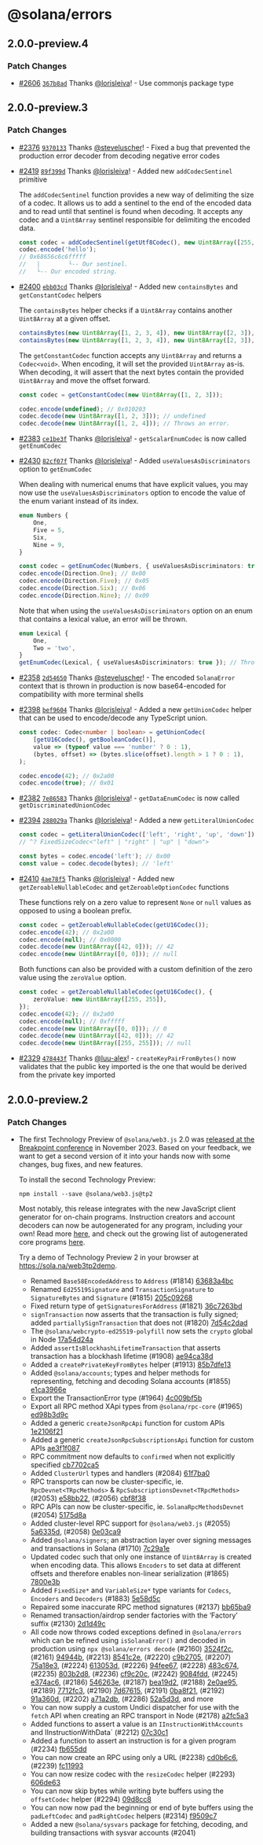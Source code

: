 # @solana/errors

## 2.0.0-preview.4

### Patch Changes

-   [#2606](https://github.com/solana-labs/solana-web3.js/pull/2606) [`367b8ad`](https://github.com/solana-labs/solana-web3.js/commit/367b8ad0cce55a916abfb0125f36b6e844333b2b) Thanks [@lorisleiva](https://github.com/lorisleiva)! - Use commonjs package type

## 2.0.0-preview.3

### Patch Changes

-   [#2376](https://github.com/solana-labs/solana-web3.js/pull/2376) [`9370133`](https://github.com/solana-labs/solana-web3.js/commit/9370133e414bfa863517248d97905449e9a867eb) Thanks [@steveluscher](https://github.com/steveluscher)! - Fixed a bug that prevented the production error decoder from decoding negative error codes

-   [#2419](https://github.com/solana-labs/solana-web3.js/pull/2419) [`89f399d`](https://github.com/solana-labs/solana-web3.js/commit/89f399d474abac463b1daaa864c88305d7b8c21f) Thanks [@lorisleiva](https://github.com/lorisleiva)! - Added new `addCodecSentinel` primitive

    The `addCodecSentinel` function provides a new way of delimiting the size of a codec. It allows us to add a sentinel to the end of the encoded data and to read until that sentinel is found when decoding. It accepts any codec and a `Uint8Array` sentinel responsible for delimiting the encoded data.

    ```ts
    const codec = addCodecSentinel(getUtf8Codec(), new Uint8Array([255, 255]));
    codec.encode('hello');
    // 0x68656c6c6fffff
    //   |        └-- Our sentinel.
    //   └-- Our encoded string.
    ```

-   [#2400](https://github.com/solana-labs/solana-web3.js/pull/2400) [`ebb03cd`](https://github.com/solana-labs/solana-web3.js/commit/ebb03cd8270027db957d4cecc7d2374d468d4ccb) Thanks [@lorisleiva](https://github.com/lorisleiva)! - Added new `containsBytes` and `getConstantCodec` helpers

    The `containsBytes` helper checks if a `Uint8Array` contains another `Uint8Array` at a given offset.

    ```ts
    containsBytes(new Uint8Array([1, 2, 3, 4]), new Uint8Array([2, 3]), 1); // true
    containsBytes(new Uint8Array([1, 2, 3, 4]), new Uint8Array([2, 3]), 2); // false
    ```

    The `getConstantCodec` function accepts any `Uint8Array` and returns a `Codec<void>`. When encoding, it will set the provided `Uint8Array` as-is. When decoding, it will assert that the next bytes contain the provided `Uint8Array` and move the offset forward.

    ```ts
    const codec = getConstantCodec(new Uint8Array([1, 2, 3]));

    codec.encode(undefined); // 0x010203
    codec.decode(new Uint8Array([1, 2, 3])); // undefined
    codec.decode(new Uint8Array([1, 2, 4])); // Throws an error.
    ```

-   [#2383](https://github.com/solana-labs/solana-web3.js/pull/2383) [`ce1be3f`](https://github.com/solana-labs/solana-web3.js/commit/ce1be3fe37ea9b744fd836f3d6c2c8e5e31efd77) Thanks [@lorisleiva](https://github.com/lorisleiva)! - `getScalarEnumCodec` is now called `getEnumCodec`

-   [#2430](https://github.com/solana-labs/solana-web3.js/pull/2430) [`82cf07f`](https://github.com/solana-labs/solana-web3.js/commit/82cf07f4e905f6b056e70a0463a94222c3e7cadd) Thanks [@lorisleiva](https://github.com/lorisleiva)! - Added `useValuesAsDiscriminators` option to `getEnumCodec`

    When dealing with numerical enums that have explicit values, you may now use the `useValuesAsDiscriminators` option to encode the value of the enum variant instead of its index.

    ```ts
    enum Numbers {
        One,
        Five = 5,
        Six,
        Nine = 9,
    }

    const codec = getEnumCodec(Numbers, { useValuesAsDiscriminators: true });
    codec.encode(Direction.One); // 0x00
    codec.encode(Direction.Five); // 0x05
    codec.encode(Direction.Six); // 0x06
    codec.encode(Direction.Nine); // 0x09
    ```

    Note that when using the `useValuesAsDiscriminators` option on an enum that contains a lexical value, an error will be thrown.

    ```ts
    enum Lexical {
        One,
        Two = 'two',
    }
    getEnumCodec(Lexical, { useValuesAsDiscriminators: true }); // Throws an error.
    ```

-   [#2358](https://github.com/solana-labs/solana-web3.js/pull/2358) [`2d54650`](https://github.com/solana-labs/solana-web3.js/commit/2d5465018d8060eceb00efbf4f718df26d145199) Thanks [@steveluscher](https://github.com/steveluscher)! - The encoded `SolanaError` context that is thrown in production is now base64-encoded for compatibility with more terminal shells

-   [#2398](https://github.com/solana-labs/solana-web3.js/pull/2398) [`bef9604`](https://github.com/solana-labs/solana-web3.js/commit/bef960435eb2303395bfa76e44f84d3348c5722d) Thanks [@lorisleiva](https://github.com/lorisleiva)! - Added a new `getUnionCodec` helper that can be used to encode/decode any TypeScript union.

    ```ts
    const codec: Codec<number | boolean> = getUnionCodec(
        [getU16Codec(), getBooleanCodec()],
        value => (typeof value === 'number' ? 0 : 1),
        (bytes, offset) => (bytes.slice(offset).length > 1 ? 0 : 1),
    );

    codec.encode(42); // 0x2a00
    codec.encode(true); // 0x01
    ```

-   [#2382](https://github.com/solana-labs/solana-web3.js/pull/2382) [`7e86583`](https://github.com/solana-labs/solana-web3.js/commit/7e86583da68695076ec62033f3fe078b3890f026) Thanks [@lorisleiva](https://github.com/lorisleiva)! - `getDataEnumCodec` is now called `getDiscriminatedUnionCodec`

-   [#2394](https://github.com/solana-labs/solana-web3.js/pull/2394) [`288029a`](https://github.com/solana-labs/solana-web3.js/commit/288029a55a5eeb863b6df960027a59214ffc37f1) Thanks [@lorisleiva](https://github.com/lorisleiva)! - Added a new `getLiteralUnionCodec`

    ```ts
    const codec = getLiteralUnionCodec(['left', 'right', 'up', 'down']);
    // ^? FixedSizeCodec<"left" | "right" | "up" | "down">

    const bytes = codec.encode('left'); // 0x00
    const value = codec.decode(bytes); // 'left'
    ```

-   [#2410](https://github.com/solana-labs/solana-web3.js/pull/2410) [`4ae78f5`](https://github.com/solana-labs/solana-web3.js/commit/4ae78f5cdddd6772b25351beb813483d4e52cea6) Thanks [@lorisleiva](https://github.com/lorisleiva)! - Added new `getZeroableNullableCodec` and `getZeroableOptionCodec` functions

    These functions rely on a zero value to represent `None` or `null` values as opposed to using a boolean prefix.

    ```ts
    const codec = getZeroableNullableCodec(getU16Codec());
    codec.encode(42); // 0x2a00
    codec.encode(null); // 0x0000
    codec.decode(new Uint8Array([42, 0])); // 42
    codec.encode(new Uint8Array([0, 0])); // null
    ```

    Both functions can also be provided with a custom definition of the zero value using the `zeroValue` option.

    ```ts
    const codec = getZeroableNullableCodec(getU16Codec(), {
        zeroValue: new Uint8Array([255, 255]),
    });
    codec.encode(42); // 0x2a00
    codec.encode(null); // 0xfffff
    codec.encode(new Uint8Array([0, 0])); // 0
    codec.decode(new Uint8Array([42, 0])); // 42
    codec.decode(new Uint8Array([255, 255])); // null
    ```

-   [#2329](https://github.com/solana-labs/solana-web3.js/pull/2329) [`478443f`](https://github.com/solana-labs/solana-web3.js/commit/478443fedac06678f12e8ac285aa7c7fcf503ee8) Thanks [@luu-alex](https://github.com/luu-alex)! - `createKeyPairFromBytes()` now validates that the public key imported is the one that would be derived from the private key imported

## 2.0.0-preview.2

### Patch Changes

-   The first Technology Preview of `@solana/web3.js` 2.0 was [released at the Breakpoint conference](https://www.youtube.com/watch?v=JUJtAPhES5g) in November 2023. Based on your feedback, we want to get a second version of it into your hands now with some changes, bug fixes, and new features.

    To install the second Technology Preview:

    ```shell
    npm install --save @solana/web3.js@tp2
    ```

    Most notably, this release integrates with the new JavaScript client generator for on-chain programs. Instruction creators and account decoders can now be autogenerated for any program, including your own! Read more [here](https://github.com/solana-program/create-solana-program), and check out the growing list of autogenerated core programs [here](https://www.npmjs.com/search?q=%40solana-program).

    Try a demo of Technology Preview 2 in your browser at https://sola.na/web3tp2demo.

    -   Renamed `Base58EncodedAddress` to `Address` (#1814) [63683a4bc](https://github.com/solana-labs/solana-web3.js/commit/63683a4bc)
    -   Renamed `Ed25519Signature` and `TransactionSignature` to `SignatureBytes` and `Signature` (#1815) [205c09268](https://github.com/solana-labs/solana-web3.js/commit/205c09268)
    -   Fixed return type of `getSignaturesForAddress` (#1821) [36c7263bd](https://github.com/solana-labs/solana-web3.js/commit/36c7263bd)
    -   `signTransaction` now asserts that the transaction is fully signed; added `partiallySignTransaction` that does not (#1820) [7d54c2dad](https://github.com/solana-labs/solana-web3.js/commit/7d54c2dad)
    -   The `@solana/webcrypto-ed25519-polyfill` now sets the `crypto` global in Node [17a54d24a](https://github.com/solana-labs/solana-web3.js/commit/17a54d24a)
    -   Added `assertIsBlockhashLifetimeTransaction` that asserts transaction has a blockhash lifetime (#1908) [ae94ca38d](https://github.com/solana-labs/solana-web3.js/commit/ae94ca38d)
    -   Added a `createPrivateKeyFromBytes` helper (#1913) [85b7dfe13](https://github.com/solana-labs/solana-web3.js/commit/85b7dfe13)
    -   Added `@solana/accounts`; types and helper methods for representing, fetching and decoding Solana accounts (#1855) [e1ca3966e](https://github.com/solana-labs/solana-web3.js/commit/e1ca3966e)
    -   Export the TransactionError type (#1964) [4c009bf5b](https://github.com/solana-labs/solana-web3.js/commit/4c009bf5b)
    -   Export all RPC method XApi types from `@solana/rpc-core` (#1965) [ed98b3d9c](https://github.com/solana-labs/solana-web3.js/commit/ed98b3d9c)
    -   Added a generic `createJsonRpcApi` function for custom APIs [1e2106f21](https://github.com/solana-labs/solana-web3.js/commit/1e2106f21)
    -   Added a generic `createJsonRpcSubscriptionsApi` function for custom APIs [ae3f1f087](https://github.com/solana-labs/solana-web3.js/commit/ae3f1f087)
    -   RPC commitment now defaults to `confirmed` when not explicitly specified [cb7702ca5](https://github.com/solana-labs/solana-web3.js/commit/cb7702ca5)
    -   Added `ClusterUrl` types and handlers (#2084) [61f7ba0](https://github.com/solana-labs/solana-web3.js/commit/61f7ba0)
    -   RPC transports can now be cluster-specific, ie. `RpcDevnet<TRpcMethods>` & `RpcSubscriptionsDevnet<TRpcMethods>` (#2053) [e58bb22](https://github.com/solana-labs/solana-web3.js/commit/e58bb22), (#2056) [cbf8f38](https://github.com/solana-labs/solana-web3.js/commit/cbf8f38)
    -   RPC APIs can now be cluster-specific, ie. `SolanaRpcMethodsDevnet` (#2054) [5175d8a](https://github.com/solana-labs/solana-web3.js/commit/5175d8a)
    -   Added cluster-level RPC support for `@solana/web3.js` (#2055) [5a6335d](https://github.com/solana-labs/solana-web3.js/commit/5a6335d), (#2058) [0e03ca9](https://github.com/solana-labs/solana-web3.js/commit/0e03ca9)
    -   Added `@solana/signers`; an abstraction layer over signing messages and transactions in Solana (#1710) [7c29a1e](https://github.com/solana-labs/solana-web3.js/commit/7c29a1e)
    -   Updated codec such that only one instance of `Uint8Array` is created when encoding data. This allows `Encoders` to set data at different offsets and therefore enables non-linear serialization (#1865) [7800e3b](https://github.com/solana-labs/solana-web3.js/commit/7800e3b)
    -   Added `FixedSize*` and `VariableSize*` type variants for `Codecs`, `Encoders` and `Decoders` (#1883) [5e58d5c](https://github.com/solana-labs/solana-web3.js/commit/5e58d5c)
    -   Repaired some inaccurate RPC method signatures (#2137) [bb65ba9](https://github.com/solana-labs/solana-web3.js/commit/bb65ba9)
    -   Renamed transaction/airdrop sender factories with the ‘Factory’ suffix (#2130) [2d1d49c](https://github.com/solana-labs/solana-web3.js/commit/2d1d49c5467e5cb13871067c3dc0f9c87f007b9f)
    -   All code now throws coded exceptions defined in `@solana/errors` which can be refined using `isSolanaError()` and decoded in production using `npx @solana/errors decode` (#2160) [3524f2c](https://github.com/solana-labs/solana-web3.js/commit/3524f2c583dbc663cf6dcb73a01b0beed6cfd136), (#2161) [94944b](https://github.com/solana-labs/solana-web3.js/commit/94944b65b9d957ca95653d66dc1f4805f1a36740), (#2213) [8541c2e](https://github.com/solana-labs/solana-web3.js/commit/8541c2ef860535514fa39c4b9a6a75276417ffaa), (#2220) [c9b2705](https://github.com/solana-labs/solana-web3.js/commit/c9b2705318724bbccb05efdb1ddc088dd82921b2), (#2207) [75a18e3](https://github.com/solana-labs/solana-web3.js/commit/75a18e30524078ea1e8c07133fd6c75fad357db3), (#2224) [613053d](https://github.com/solana-labs/solana-web3.js/commit/613053deab85e5a8703e241ab138ec51cc54885a), (#2226) [94fee67](https://github.com/solana-labs/solana-web3.js/commit/94fee67560faae1f41aeddb2e7c3d0d9078ab851), (#2228) [483c674](https://github.com/solana-labs/solana-web3.js/commit/483c674a8b19f146c7dba5f1eb64182f01fdcdc4), (#2235) [803b2d8](https://github.com/solana-labs/solana-web3.js/commit/803b2d88e9e39cecf18f03b2130507dea7230423), (#2236) [cf9c20c](https://github.com/solana-labs/solana-web3.js/commit/cf9c20ceed7186f5af704ee646344c42d4ec0084), (#2242) [9084fdd](https://github.com/solana-labs/solana-web3.js/commit/9084fddec79eebb9c00c70738e43b4bfb01bf352), (#2245) [e374ac6](https://github.com/solana-labs/solana-web3.js/commit/e374ac67ad48a121470d125a1d08485b8b529b2b), (#2186) [546263e](https://github.com/solana-labs/solana-web3.js/commit/546263e251c8a7b08949b01d0d51fa2398dc7fff), (#2187) [bea19d2](https://github.com/solana-labs/solana-web3.js/commit/bea19d209ea6b02351c21a878200f87da1e9b4be), (#2188) [2e0ae95](https://github.com/solana-labs/solana-web3.js/commit/2e0ae95ffc2738ae047249c7f64c46a95e9573d1), (#2189) [7712fc3](https://github.com/solana-labs/solana-web3.js/commit/7712fc32ef33bfe7f235d85d3ba2308ba6884143), (#2190) [7d67615](https://github.com/solana-labs/solana-web3.js/commit/7d67615ac1ae771810dfc544ecc17d664a0fc11d), (#2191) [0ba8f21](https://github.com/solana-labs/solana-web3.js/commit/0ba8f216d962d61e0f653404c4a9289e59712cc2), (#2192) [91a360d](https://github.com/solana-labs/solana-web3.js/commit/91a360daf5c66ac0f1bae7347298f25ae89329b2), (#2202) [a71a2db](https://github.com/solana-labs/solana-web3.js/commit/a71a2db4c35136c8650b56985bbd33c5413e1bbd), (#2286) [52a5d3d](https://github.com/solana-labs/solana-web3.js/commit/52a5d3db60e702ccf77b4d17b8a3fd388e6e8584), and more
    -   You can now supply a custom Undici dispatcher for use with the `fetch` API when creating an RPC transport in Node (#2178) [a2fc5a3](https://github.com/solana-labs/solana-web3.js/commit/a2fc5a3fda252cccc6ee62f2f7163d1578a20113)
    -   Added functions to assert a value is an `IInstructionWithAccounts` and IInstructionWithData` (#2212) [07c30c1](https://github.com/solana-labs/solana-web3.js/commit/07c30c14c7d5efd6121290db62fa40371f108778)
    -   Added a function to assert an instruction is for a given program (#2234) [fb655dd](https://github.com/solana-labs/solana-web3.js/commit/fb655ddd217e4c4f55c5c8a81a08177e20ef5431)
    -   You can now create an RPC using only a URL (#2238) [cd0b6c6](https://github.com/solana-labs/solana-web3.js/commit/cd0b6c616ded7d1fdee33e33d3e44ce9bce48cef), (#2239) [fc11993](https://github.com/solana-labs/solana-web3.js/commit/fc119937ade7e46f487c99f254ff5a874e524c2c)
    -   You can now resize codec with the `resizeCodec` helper (#2293) [606de63](https://github.com/solana-labs/solana-web3.js/commit/606de638e21eebd0535806dee445e6d046cfb074)
    -   You can now skip bytes while writing byte buffers using the `offsetCodec` helper (#2294) [09d8cc8](https://github.com/solana-labs/solana-web3.js/commit/09d8cc815d133d70da0db93c9a0c0092e0d9a929)
    -   You can now now pad the beginning or end of byte buffers using the `padLeftCodec` and `padRightCodec` helpers (#2314) [f9509c7](https://github.com/solana-labs/solana-web3.js/commit/f9509c77dd6ec92357edbbe18acbb76c5a33e4b2)
    -   Added a new `@solana/sysvars` package for fetching, decoding, and building transactions with sysvar accounts (#2041)
